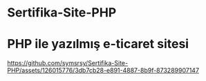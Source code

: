 # Sertifika-Site-PHP
# PHP ile yazılmış e-ticaret sitesi
https://github.com/symsrsy/Sertifika-Site-PHP/assets/126015776/3db7cb28-e891-4887-8b9f-873289907147
